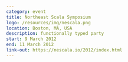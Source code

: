 ```yaml
---
category: event
title: Northeast Scala Symposium
logo: /resources/img/nescala.png
location: Boston, MA, USA
description: functionally typed party
start: 9 March 2012
end: 11 March 2012
link-out: https://nescala.io/2012/index.html
---
```


